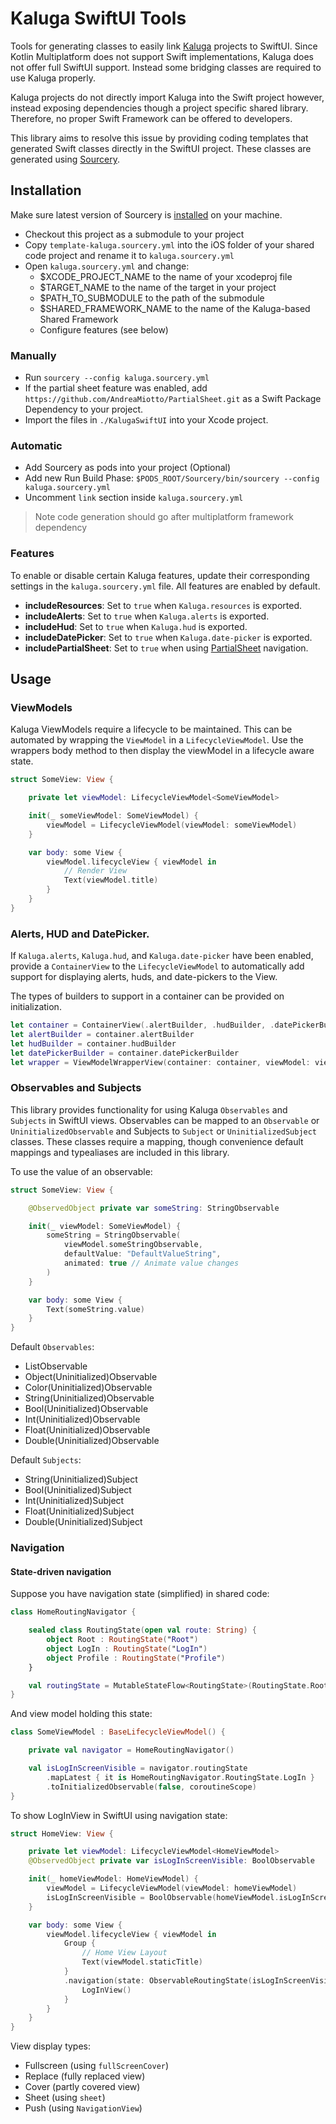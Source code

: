 # Kaluga SwiftUI Tools
Tools for generating classes to easily link [Kaluga](https://github.com/splendo/kaluga) projects to SwiftUI.
Since Kotlin Multiplatform does not support Swift implementations, Kaluga does not offer full SwiftUI support.
Instead some bridging classes are required to use Kaluga properly.

Kaluga projects do not directly import Kaluga into the Swift project however, instead exposing dependencies though a project specific shared library.
Therefore, no proper Swift Framework can be offered to developers.

This library aims to resolve this issue by providing coding templates that generated Swift classes directly in the SwiftUI project.
These classes are generated using [Sourcery](https://github.com/krzysztofzablocki/Sourcery).

## Installation
Make sure latest version of Sourcery is [installed](https://github.com/krzysztofzablocki/Sourcery#installation) on your machine.

- Checkout this project as a submodule to your project
- Copy `template-kaluga.sourcery.yml` into the iOS folder of your shared code project and rename it to `kaluga.sourcery.yml`
- Open `kaluga.sourcery.yml` and change:
    - $XCODE_PROJECT_NAME to the name of your xcodeproj file
    - $TARGET_NAME to the name of the target in your project
    - $PATH_TO_SUBMODULE to the path of the submodule
    - $SHARED_FRAMEWORK_NAME to the name of the Kaluga-based Shared Framework
    - Configure features (see below)

### Manually

- Run `sourcery --config kaluga.sourcery.yml`
- If the partial sheet feature was enabled, add `https://github.com/AndreaMiotto/PartialSheet.git` as a Swift Package Dependency to your project.
- Import the files in `./KalugaSwiftUI` into your Xcode project.

### Automatic

- Add Sourcery as pods into your project (Optional)
- Add new Run Build Phase: `$PODS_ROOT/Sourcery/bin/sourcery --config kaluga.sourcery.yml`
- Uncomment `link` section inside `kaluga.sourcery.yml`

> Note code generation should go after multiplatform framework dependency

### Features
To enable or disable certain Kaluga features, update their corresponding settings in the `kaluga.sourcery.yml` file.
All features are enabled by default.

- __includeResources__: Set to `true` when `Kaluga.resources` is exported.
- __includeAlerts__: Set to `true` when `Kaluga.alerts` is exported.
- __includeHud__: Set to `true` when `Kaluga.hud` is exported.
- __includeDatePicker__: Set to `true` when `Kaluga.date-picker` is exported.
- __includePartialSheet__: Set to `true` when using [PartialSheet](https://github.com/AndreaMiotto/PartialSheet.git) navigation.

## Usage
### ViewModels
Kaluga ViewModels require a lifecycle to be maintained. This can be automated by wrapping the `ViewModel` in a `LifecycleViewModel`.
Use the wrappers body method to then display the viewModel in a lifecycle aware state.

```swift
struct SomeView: View {

    private let viewModel: LifecycleViewModel<SomeViewModel>

    init(_ someViewModel: SomeViewModel) {
        viewModel = LifecycleViewModel(viewModel: someViewModel)
    }

    var body: some View {
        viewModel.lifecycleView { viewModel in
            // Render View
            Text(viewModel.title)
        }
    }
}
```

### Alerts, HUD and DatePicker.
If `Kaluga.alerts`, `Kaluga.hud`, and `Kaluga.date-picker` have been enabled,
provide a `ContainerView` to the `LifecycleViewModel`
to automatically add support for displaying alerts, huds, and date-pickers to the View.

The types of builders to support in a container can be provided on initialization.

```swift
let container = ContainerView(.alertBuilder, .hudBuilder, .datePickerBuilder)
let alertBuilder = container.alertBuilder
let hudBuilder = container.hudBuilder
let datePickerBuilder = container.datePickerBuilder
let wrapper = ViewModelWrapperView(container: container, viewModel: viewModel)
```

### Observables and Subjects
This library provides functionality for using Kaluga `Observables` and `Subjects` in SwiftUI views.
Observables can be mapped to an `Observable` or `UninitializedObservable`
and Subjects to `Subject` or `UninitializedSubject` classes.
These classes require a mapping, though convenience default mappings and typealiases are included in this library.

To use the value of an observable:

```swift
struct SomeView: View {

    @ObservedObject private var someString: StringObservable

    init(_ viewModel: SomeViewModel) {
        someString = StringObservable(
            viewModel.someStringObservable,
            defaultValue: "DefaultValueString",
            animated: true // Animate value changes
        )
    }

    var body: some View {
        Text(someString.value)
    }
}
```

Default `Observables`:

- ListObservable
- Object(Uninitialized)Observable
- Color(Uninitialized)Observable
- String(Uninitialized)Observable
- Bool(Uninitialized)Observable
- Int(Uninitialized)Observable
- Float(Uninitialized)Observable
- Double(Uninitialized)Observable

Default `Subjects`:

- String(Uninitialized)Subject
- Bool(Uninitialized)Subject
- Int(Uninitialized)Subject
- Float(Uninitialized)Subject
- Double(Uninitialized)Subject

### Navigation
#### State-driven navigation

Suppose you have navigation state (simplified) in shared code:

```Kotlin
class HomeRoutingNavigator {

    sealed class RoutingState(open val route: String) {
        object Root : RoutingState("Root")
        object LogIn : RoutingState("LogIn")
        object Profile : RoutingState("Profile")
    }

    val routingState = MutableStateFlow<RoutingState>(RoutingState.Root)
}
```

And view model holding this state:

```Kotlin
class SomeViewModel : BaseLifecycleViewModel() {

    private val navigator = HomeRoutingNavigator()

    val isLogInScreenVisible = navigator.routingState
        .mapLatest { it is HomeRoutingNavigator.RoutingState.LogIn }
        .toInitializedObservable(false, coroutineScope)
}
```

To show LogInView in SwiftUI using navigation state:

```Swift
struct HomeView: View {

    private let viewModel: LifecycleViewModel<HomeViewModel>
    @ObservedObject private var isLogInScreenVisible: BoolObservable

    init(_ homeViewModel: HomeViewModel) {
        viewModel = LifecycleViewModel(viewModel: homeViewModel)
        isLogInScreenVisible = BoolObservable(homeViewModel.isLogInScreenVisible, animated: true)
    }

    var body: some View {
        viewModel.lifecycleView { viewModel in
            Group {
                // Home View Layout
                Text(viewModel.staticTitle)
            }
            .navigation(state: ObservableRoutingState(isLogInScreenVisible), type: .fullscreen) {
                LogInView()
            }
        }
    }
}
```

View display types:

- Fullscreen (using `fullScreenCover`)
- Replace (fully replaced view)
- Cover (partly covered view)
- Sheet (using `sheet`)
- Push (using `NavigationView`)

